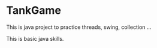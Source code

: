 # TankGame

This is java project to practice threads, swing, collection ...

This is basic java skills.

